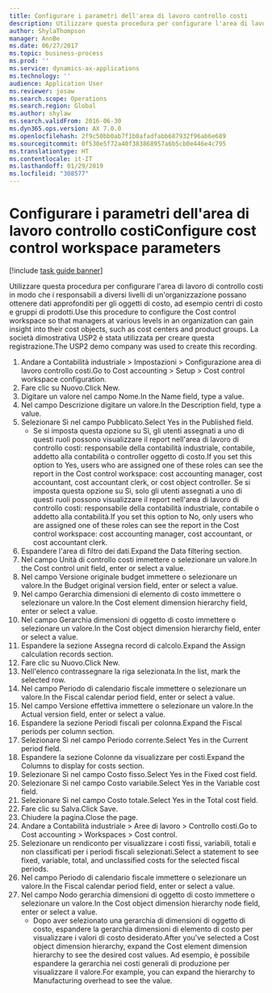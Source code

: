```yaml
---
title: Configurare i parametri dell'area di lavoro controllo costi
description: Utilizzare questa procedura per configurare l'area di lavoro di controllo costi in modo che i responsabili a diversi livelli di un'organizzazione possano ottenere dati approfonditi per gli oggetti di costo, ad esempio centri di costo e gruppi di prodotti.
author: ShylaThompson
manager: AnnBe
ms.date: 06/27/2017
ms.topic: business-process
ms.prod: ''
ms.service: dynamics-ax-applications
ms.technology: ''
audience: Application User
ms.reviewer: josaw
ms.search.scope: Operations
ms.search.region: Global
ms.author: shylaw
ms.search.validFrom: 2016-06-30
ms.dyn365.ops.version: AX 7.0.0
ms.openlocfilehash: 2f9c50bb0ab7f1b0afadfabb687932f96ab6e689
ms.sourcegitcommit: 0f530e5f72a40f383868957a6b5cb0e446e4c795
ms.translationtype: HT
ms.contentlocale: it-IT
ms.lasthandoff: 01/29/2019
ms.locfileid: "308577"
---
```

# <a name="configure-cost-control-workspace-parameters"></a><span data-ttu-id="49c0b-103">Configurare i parametri dell'area di lavoro controllo costi</span><span class="sxs-lookup"><span data-stu-id="49c0b-103">Configure cost control workspace parameters</span></span>

[!include [task guide banner](../../includes/task-guide-banner.md)]

<span data-ttu-id="49c0b-104">Utilizzare questa procedura per configurare l'area di lavoro di controllo costi in modo che i responsabili a diversi livelli di un'organizzazione possano ottenere dati approfonditi per gli oggetti di costo, ad esempio centri di costo e gruppi di prodotti.</span><span class="sxs-lookup"><span data-stu-id="49c0b-104">Use this procedure to configure the Cost control workspace so that managers at various levels in an organization can gain insight into their cost objects, such as cost centers and product groups.</span></span> <span data-ttu-id="49c0b-105">La società dimostrativa USP2 è stata utilizzata per creare questa registrazione.</span><span class="sxs-lookup"><span data-stu-id="49c0b-105">The USP2 demo company was used to create this recording.</span></span>

1. <span data-ttu-id="49c0b-106">Andare a Contabilità industriale > Impostazioni > Configurazione area di lavoro controllo costi.</span><span class="sxs-lookup"><span data-stu-id="49c0b-106">Go to Cost accounting > Setup > Cost control workspace configuration.</span></span>
2. <span data-ttu-id="49c0b-107">Fare clic su Nuovo.</span><span class="sxs-lookup"><span data-stu-id="49c0b-107">Click New.</span></span>
3. <span data-ttu-id="49c0b-108">Digitare un valore nel campo Nome.</span><span class="sxs-lookup"><span data-stu-id="49c0b-108">In the Name field, type a value.</span></span>
4. <span data-ttu-id="49c0b-109">Nel campo Descrizione digitare un valore.</span><span class="sxs-lookup"><span data-stu-id="49c0b-109">In the Description field, type a value.</span></span>
5. <span data-ttu-id="49c0b-110">Selezionare Sì nel campo Pubblicato.</span><span class="sxs-lookup"><span data-stu-id="49c0b-110">Select Yes in the Published field.</span></span>
    * <span data-ttu-id="49c0b-111">Se si imposta questa opzione su Sì, gli utenti assegnati a uno di questi ruoli possono visualizzare il report nell'area di lavoro di controllo costi: responsabile della contabilità industriale, contabile, addetto alla contabilità o controller oggetto di costo.</span><span class="sxs-lookup"><span data-stu-id="49c0b-111">If you set this option to Yes, users who are assigned one of these roles can see the report in the Cost control workspace: cost accounting manager, cost accountant, cost accountant clerk, or cost object controller.</span></span> <span data-ttu-id="49c0b-112">Se si imposta questa opzione su Sì, solo gli utenti assegnati a uno di questi ruoli possono visualizzare il report nell'area di lavoro di controllo costi: responsabile della contabilità industriale, contabile o addetto alla contabilità.</span><span class="sxs-lookup"><span data-stu-id="49c0b-112">If you set this option to No, only users who are assigned one of these roles can see the report in the Cost control workspace: cost accounting manager, cost accountant, or cost accountant clerk.</span></span>  
6. <span data-ttu-id="49c0b-113">Espandere l'area di filtro dei dati.</span><span class="sxs-lookup"><span data-stu-id="49c0b-113">Expand the Data filtering section.</span></span>
7. <span data-ttu-id="49c0b-114">Nel campo Unità di controllo costi immettere o selezionare un valore.</span><span class="sxs-lookup"><span data-stu-id="49c0b-114">In the Cost control unit field, enter or select a value.</span></span>
8. <span data-ttu-id="49c0b-115">Nel campo Versione originale budget immettere o selezionare un valore.</span><span class="sxs-lookup"><span data-stu-id="49c0b-115">In the Budget original version field, enter or select a value.</span></span>
9. <span data-ttu-id="49c0b-116">Nel campo Gerarchia dimensioni di elemento di costo immettere o selezionare un valore.</span><span class="sxs-lookup"><span data-stu-id="49c0b-116">In the Cost element dimension hierarchy field, enter or select a value.</span></span>
10. <span data-ttu-id="49c0b-117">Nel campo Gerarchia dimensioni di oggetto di costo immettere o selezionare un valore.</span><span class="sxs-lookup"><span data-stu-id="49c0b-117">In the Cost object dimension hierarchy field, enter or select a value.</span></span>
11. <span data-ttu-id="49c0b-118">Espandere la sezione Assegna record di calcolo.</span><span class="sxs-lookup"><span data-stu-id="49c0b-118">Expand the Assign calculation records section.</span></span>
12. <span data-ttu-id="49c0b-119">Fare clic su Nuovo.</span><span class="sxs-lookup"><span data-stu-id="49c0b-119">Click New.</span></span>
13. <span data-ttu-id="49c0b-120">Nell'elenco contrassegnare la riga selezionata.</span><span class="sxs-lookup"><span data-stu-id="49c0b-120">In the list, mark the selected row.</span></span>
14. <span data-ttu-id="49c0b-121">Nel campo Periodo di calendario fiscale immettere o selezionare un valore.</span><span class="sxs-lookup"><span data-stu-id="49c0b-121">In the Fiscal calendar period field, enter or select a value.</span></span>
15. <span data-ttu-id="49c0b-122">Nel campo Versione effettiva immettere o selezionare un valore.</span><span class="sxs-lookup"><span data-stu-id="49c0b-122">In the Actual version field, enter or select a value.</span></span>
16. <span data-ttu-id="49c0b-123">Espandere la sezione Periodi fiscali per colonna.</span><span class="sxs-lookup"><span data-stu-id="49c0b-123">Expand the Fiscal periods per column section.</span></span>
17. <span data-ttu-id="49c0b-124">Selezionare Sì nel campo Periodo corrente.</span><span class="sxs-lookup"><span data-stu-id="49c0b-124">Select Yes in the Current period field.</span></span>
18. <span data-ttu-id="49c0b-125">Espandere la sezione Colonne da visualizzare per costi.</span><span class="sxs-lookup"><span data-stu-id="49c0b-125">Expand the Columns to display for costs section.</span></span>
19. <span data-ttu-id="49c0b-126">Selezionare Sì nel campo Costo fisso.</span><span class="sxs-lookup"><span data-stu-id="49c0b-126">Select Yes in the Fixed cost field.</span></span>
20. <span data-ttu-id="49c0b-127">Selezionare Sì nel campo Costo variabile.</span><span class="sxs-lookup"><span data-stu-id="49c0b-127">Select Yes in the Variable cost field.</span></span>
21. <span data-ttu-id="49c0b-128">Selezionare Sì nel campo Costo totale.</span><span class="sxs-lookup"><span data-stu-id="49c0b-128">Select Yes in the Total cost field.</span></span>
22. <span data-ttu-id="49c0b-129">Fare clic su Salva.</span><span class="sxs-lookup"><span data-stu-id="49c0b-129">Click Save.</span></span>
23. <span data-ttu-id="49c0b-130">Chiudere la pagina.</span><span class="sxs-lookup"><span data-stu-id="49c0b-130">Close the page.</span></span>
24. <span data-ttu-id="49c0b-131">Andare a Contabilità industriale > Aree di lavoro > Controllo costi.</span><span class="sxs-lookup"><span data-stu-id="49c0b-131">Go to Cost accounting > Workspaces > Cost control.</span></span>
25. <span data-ttu-id="49c0b-132">Selezionare un rendiconto per visualizzare i costi fissi, variabili, totali e non classificati per i periodi fiscali selezionati.</span><span class="sxs-lookup"><span data-stu-id="49c0b-132">Select a statement to see fixed, variable, total, and unclassified costs for the selected fiscal periods.</span></span>
26. <span data-ttu-id="49c0b-133">Nel campo Periodo di calendario fiscale immettere o selezionare un valore.</span><span class="sxs-lookup"><span data-stu-id="49c0b-133">In the Fiscal calendar period field, enter or select a value.</span></span>
27. <span data-ttu-id="49c0b-134">Nel campo Nodo gerarchia dimensioni di oggetto di costo immettere o selezionare un valore.</span><span class="sxs-lookup"><span data-stu-id="49c0b-134">In the Cost object dimension hierarchy node field, enter or select a value.</span></span>
    * <span data-ttu-id="49c0b-135">Dopo aver selezionato una gerarchia di dimensioni di oggetto di costo, espandere la gerarchia dimensioni di elemento di costo per visualizzare i valori di costo desiderato.</span><span class="sxs-lookup"><span data-stu-id="49c0b-135">After you've selected a Cost object dimension hierarchy, expand the Cost element dimension hierarchy to see the desired cost values.</span></span> <span data-ttu-id="49c0b-136">Ad esempio, è possibile espandere la gerarchia nei costi generali di produzione per visualizzare il valore.</span><span class="sxs-lookup"><span data-stu-id="49c0b-136">For example, you can expand the hierarchy to Manufacturing overhead to see the value.</span></span>  

